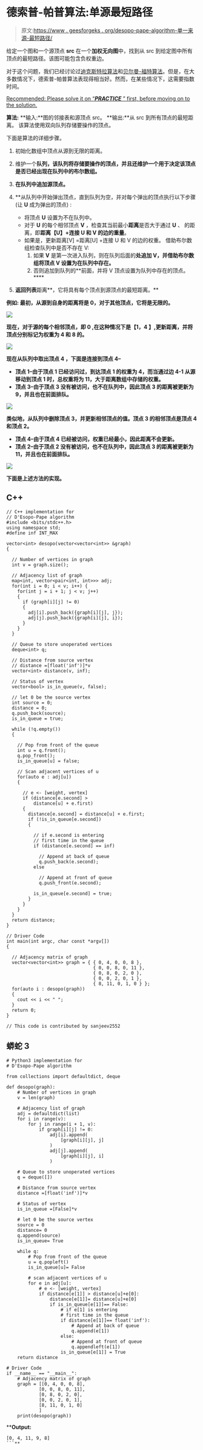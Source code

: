 # 德索普-帕普算法:单源最短路径

> 原文:[https://www . geesforgeks . org/desopo-pape-algorithm-单一来源-最短路径/](https://www.geeksforgeeks.org/desopo-pape-algorithm-single-source-shortest-path/)

给定一个图和一个源顶点 **src** 在一个**加权无向图**中，找到从 src 到给定图中所有顶点的最短路径。该图可能包含负权重边。

对于这个问题，我们已经讨论过[迪克斯特拉算法](https://www.geeksforgeeks.org/dijkstras-shortest-path-algorithm-greedy-algo-7/)和[贝尔曼-福特算法](https://www.geeksforgeeks.org/bellman-ford-algorithm-dp-23/)。但是，在大多数情况下，德索普-帕普算法表现得相当好。然而，在某些情况下，这需要指数时间。

[Recommended: Please solve it on “***<u>PRACTICE</u>*** ” first, before moving on to the solution.](https://practice.geeksforgeeks.org/problems/negative-weight-cycle/0) 

**算法:**
**输入:**图的邻接表和源顶点 src。
**输出:**从 src 到所有顶点的最短距离。
该算法使用双向队列存储要操作的顶点。

下面是算法的详细步骤。

1.  初始化数组中顶点从源到无限的距离。
2.  维护一个[](https://www.geeksforgeeks.org/queue-data-structure/)**队列，该队列将存储要操作的顶点，并且还维护一个用于决定该顶点是否已经出现在队列中的布尔数组。**
3.  **在队列中追加源顶点。**
4.  **从队列中开始弹出顶点，直到队列为空，并对每个弹出的顶点执行以下步骤(让 **U** 成为弹出的顶点) :

    *   将顶点 **U** 设置为不在队列中。
    *   对于 **U** 的每个相邻顶点 **V** ，检查其当前最小**距离**是否大于通过 **U** 、
        的距离，即**距离【U】+连接 U 和 V 的边的重量**。
    *   如果是，更新距离[V] =距离[U] +连接 U 和 V 的边的权重。
        借助布尔数组检查队列中是否不存在 V:
        1.  如果 **V** 是第一次进入队列，则在队列后面的**处追加 V，并借助布尔数组将顶点 V 设置为在队列中存在。**
        2.  否则追加到队列的**前面，并将 V 顶点设置为队列中存在的顶点。**** 
5.  **返回列表**距离**，它将具有每个顶点到源顶点的最短距离。**

****例如:**
最初，从源到自身的距离将是 0，对于其他顶点，它将是无限的。**

**![](img/86ff7824094f16d92fed7e8f3d7c8f8b.png)**

**现在，对于源的每个相邻顶点，即 **0** ,在这种情况下是【1，4 】,更新距离，并将顶点分别标记为权重为 4 和 8 的。**

**![](img/583a22dda0542b90696a4e120cd43f4f.png)**

**现在从队列中取出顶点 **4** ，下面是连接到顶点 4–**

*   ****顶点 1**–由于顶点 1 已经访问过，到达顶点 1 的权重为 4，而当通过边 4-1 从源移动到顶点 1 时，总权重将为 11，大于距离数组中存储的权重。**
*   ****顶点 3**–由于顶点 3 没有被访问，也不在队列中，因此顶点 3 的距离被更新为 9，并且也在前面排队。**

**![](img/78554d115fbfdf5120493235ee11842d.png)**

**类似地，从队列中删除顶点 3，并更新相邻顶点的值。顶点 3 的相邻顶点是顶点 4 和顶点 2。**

*   ****顶点 4**–由于顶点 4 已经被访问，权重已经最小，因此距离不会更新。**
*   ****顶点 2**–由于顶点 2 没有被访问，也不在队列中，因此顶点 3 的距离被更新为 11，并且也在前面排队。**

**![](img/7ccf27b90eed34e27e1a3ec53b1c2ee2.png)**

**下面是上述方法的实现。**

## **C++**

```
// C++ implementation for
// D'Esopo-Pape algorithm
#include <bits/stdc++.h>
using namespace std;
#define inf INT_MAX

vector<int> desopo(vector<vector<int>> &graph)
{

  // Number of vertices in graph
  int v = graph.size();

  // Adjacency list of graph
  map<int, vector<pair<int, int>>> adj;
  for(int i = 0; i < v; i++) {
    for(int j = i + 1; j < v; j++)
    {
      if (graph[i][j] != 0)
      {
        adj[i].push_back({graph[i][j], j});
        adj[j].push_back({graph[i][j], i});
      }
    }
  }

  // Queue to store unoperated vertices
  deque<int> q;

  // Distance from source vertex
  // distance =[float('inf')]*v
  vector<int> distance(v, inf);

  // Status of vertex
  vector<bool> is_in_queue(v, false);

  // let 0 be the source vertex
  int source = 0;
  distance = 0;
  q.push_back(source);
  is_in_queue = true;

  while (!q.empty())
  {

    // Pop from front of the queue
    int u = q.front();
    q.pop_front();
    is_in_queue[u] = false;

    // Scan adjacent vertices of u
    for(auto e : adj[u])
    {

      // e <- [weight, vertex]
      if (distance[e.second] >
          distance[u] + e.first)
      {
        distance[e.second] = distance[u] + e.first;
        if (!is_in_queue[e.second])
        {

          // if e.second is entering
          // first time in the queue
          if (distance[e.second] == inf)

            // Append at back of queue
            q.push_back(e.second);
          else

            // Append at front of queue
            q.push_front(e.second);

          is_in_queue[e.second] = true;
        }
      }
    }
  }
  return distance;
}

// Driver Code
int main(int argc, char const *argv[])
{

  // Adjacency matrix of graph
  vector<vector<int>> graph = { { 0, 4, 0, 0, 8 },
                                { 0, 0, 8, 0, 11 },
                                { 0, 8, 0, 2, 0 },
                                { 0, 0, 2, 0, 1 },
                                { 8, 11, 0, 1, 0 } };
  for(auto i : desopo(graph))
  {
    cout << i << " ";
  }
  return 0;
}

// This code is contributed by sanjeev2552
```

## **蟒蛇 3**

```
# Python3 implementation for
# D'Esopo-Pape algorithm

from collections import defaultdict, deque

def desopo(graph):
    # Number of vertices in graph
    v = len(graph)

    # Adjacency list of graph
    adj = defaultdict(list)
    for i in range(v):
        for j in range(i + 1, v):
            if graph[i][j] != 0:
                adj[i].append(
                    [graph[i][j], j]
                )
                adj[j].append(
                    [graph[i][j], i]
                )

    # Queue to store unoperated vertices
    q = deque([])

    # Distance from source vertex
    distance =[float('inf')]*v

    # Status of vertex
    is_in_queue =[False]*v

    # let 0 be the source vertex
    source = 0
    distance= 0
    q.append(source)
    is_in_queue= True

    while q:
        # Pop from front of the queue
        u = q.popleft()
        is_in_queue[u]= False

        # scan adjacent vertices of u
        for e in adj[u]:
            # e <- [weight, vertex]
            if distance[e[1]] > distance[u]+e[0]:
                distance[e[1]]= distance[u]+e[0]
                if is_in_queue[e[1]]== False:
                    # if e[1] is entering
                    # first time in the queue
                    if distance[e[1]]== float('inf'):
                        # Append at back of queue
                        q.append(e[1])
                    else:
                        # Append at front of queue
                        q.appendleft(e[1])
                    is_in_queue[e[1]] = True
    return distance

# Driver Code
if __name__ == "__main__":
    # Adjacency matrix of graph
    graph = [[0, 4, 0, 0, 8],
            [0, 0, 8, 0, 11],
            [0, 8, 0, 2, 0],
            [0, 0, 2, 0, 1],
            [8, 11, 0, 1, 0]
            ]
    print(desopo(graph))
```

****Output:** 

```
[0, 4, 11, 9, 8]
```**